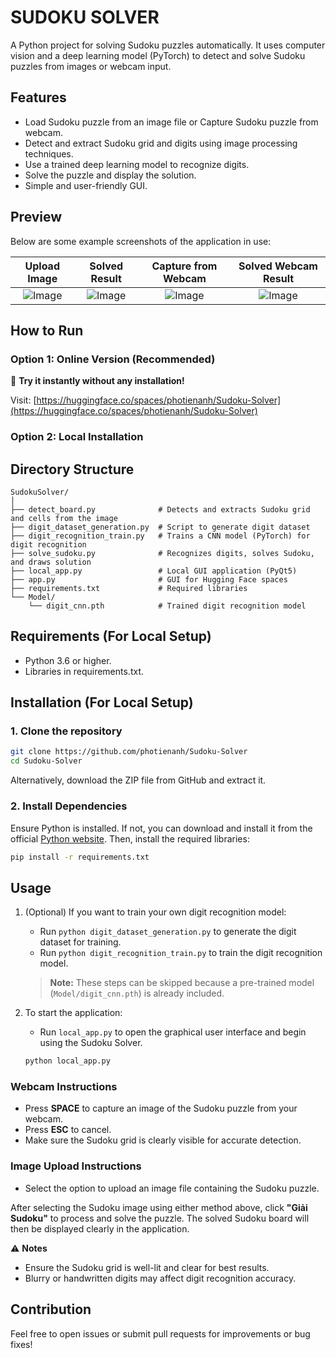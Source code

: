 # SUDOKU SOLVER
A Python project for solving Sudoku puzzles automatically. It uses computer vision and a deep learning model (PyTorch) to detect and solve Sudoku puzzles from images or webcam input.
## Features
- Load Sudoku puzzle from an image file or Capture Sudoku puzzle from webcam.
- Detect and extract Sudoku grid and digits using image processing techniques.
- Use a trained deep learning model to recognize digits.
- Solve the puzzle and display the solution.
- Simple and user-friendly GUI.
## Preview
Below are some example screenshots of the application in use:

| Upload Image | Solved Result | Capture from Webcam | Solved Webcam Result |
|:------------:|:-------------:|:-------------------:|:--------------------:|
| ![Image](https://cdn.anh.moe/f/G6IXpYWn.png-webp) | ![Image](https://cdn.anh.moe/f/Lr5yjM.png-webp) | ![Image](https://cdn.anh.moe/f/xsbnJfZH.png-webp) | ![Image](https://cdn.anh.moe/f/ad1XRo2q.png-webp) |
## How to Run

### Option 1: Online Version (Recommended)
🚀 **Try it instantly without any installation!**

Visit: [https://huggingface.co/spaces/photienanh/Sudoku-Solver](https://huggingface.co/spaces/photienanh/Sudoku-Solver)

### Option 2: Local Installation
## Directory Structure
```
SudokuSolver/
│
├── detect_board.py              # Detects and extracts Sudoku grid and cells from the image
├── digit_dataset_generation.py  # Script to generate digit dataset
├── digit_recognition_train.py   # Trains a CNN model (PyTorch) for digit recognition
├── solve_sudoku.py              # Recognizes digits, solves Sudoku, and draws solution
├── local_app.py                 # Local GUI application (PyQt5)
├── app.py                       # GUI for Hugging Face spaces
├── requirements.txt             # Required libraries
└── Model/
    └── digit_cnn.pth            # Trained digit recognition model
```
## Requirements (For Local Setup)
- Python 3.6 or higher.
- Libraries in requirements.txt.
## Installation (For Local Setup)
### 1. Clone the repository
```bash
git clone https://github.com/photienanh/Sudoku-Solver
cd Sudoku-Solver
```
Alternatively, download the ZIP file from GitHub and extract it.
### 2. Install Dependencies
Ensure Python is installed. If not, you can download and install it from the official [Python website](https://www.python.org/downloads/). Then, install the required libraries:
```bash
pip install -r requirements.txt
```
## Usage
1. (Optional) If you want to train your own digit recognition model:
    - Run ```python digit_dataset_generation.py``` to generate the digit dataset for training.
    - Run ```python digit_recognition_train.py``` to train the digit recognition model.
    > **Note:** These steps can be skipped because a pre-trained model (`Model/digit_cnn.pth`) is already included.

2. To start the application:
    - Run `local_app.py` to open the graphical user interface and begin using the Sudoku Solver.
    ```bash
    python local_app.py
    ```
### Webcam Instructions
- Press **SPACE** to capture an image of the Sudoku puzzle from your webcam.
- Press **ESC** to cancel.
- Make sure the Sudoku grid is clearly visible for accurate detection.

### Image Upload Instructions
- Select the option to upload an image file containing the Sudoku puzzle.

After selecting the Sudoku image using either method above, click **"Giải Sudoku"** to process and solve the puzzle. The solved Sudoku board will then be displayed clearly in the application.

⚠️ **Notes**
- Ensure the Sudoku grid is well-lit and clear for best results.
- Blurry or handwritten digits may affect digit recognition accuracy.
## Contribution

Feel free to open issues or submit pull requests for improvements or bug fixes!